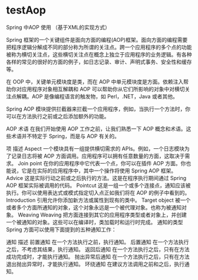 # testAop
Spring 中AOP 使用 （基于XML的实现方式）

Spring 框架的一个关键组件是面向方面的编程(AOP)框架。面向方面的编程需要把程序逻辑分解成不同的部分称为所谓的关注点。跨一个应用程序的多个点的功能被称为横切关注点，这些横切关注点在概念上独立于应用程序的业务逻辑。有各种各样的常见的很好的方面的例子，如日志记录、审计、声明式事务、安全性和缓存等。

在 OOP 中，关键单元模块度是类，而在 AOP 中单元模块度是方面。依赖注入帮助你对应用程序对象相互解耦和 AOP 可以帮助你从它们所影响的对象中对横切关注点解耦。AOP 是像编程语言的触发物，如 Perl，.NET，Java 或者其他。

Spring AOP 模块提供拦截器来拦截一个应用程序，例如，当执行一个方法时，你可以在方法执行之前或之后添加额外的功能。

AOP 术语
在我们开始使用 AOP 工作之前，让我们熟悉一下 AOP 概念和术语。这些术语并不特定于 Spring，而是与 AOP 有关的。

项	描述
Aspect	一个模块具有一组提供横切需求的 APIs。例如，一个日志模块为了记录日志将被 AOP 方面调用。应用程序可以拥有任意数量的方面，这取决于需求。
Join point	在你的应用程序中它代表一个点，你可以在插件 AOP 方面。你也能说，它是在实际的应用程序中，其中一个操作将使用 Spring AOP 框架。
Advice	这是实际行动之前或之后执行的方法。这是在程序执行期间通过 Spring AOP 框架实际被调用的代码。
Pointcut	这是一组一个或多个连接点，通知应该被执行。你可以使用表达式或模式指定切入点正如我们将在 AOP 的例子中看到的。
Introduction	引用允许你添加新方法或属性到现有的类中。
Target object	被一个或者多个方面所通知的对象，这个对象永远是一个被代理对象。也称为被通知对象。
Weaving	Weaving 把方面连接到其它的应用程序类型或者对象上，并创建一个被通知的对象。这些可以在编译时，类加载时和运行时完成。
通知的类型
Spring 方面可以使用下面提到的五种通知工作：

通知	描述
前置通知	在一个方法执行之前，执行通知。
后置通知	在一个方法执行之后，不考虑其结果，执行通知。
返回后通知	在一个方法执行之后，只有在方法成功完成时，才能执行通知。
抛出异常后通知	在一个方法执行之后，只有在方法退出抛出异常时，才能执行通知。
环绕通知	在建议方法调用之前和之后，执行通知。
